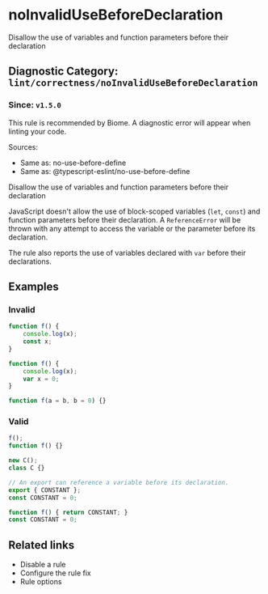 # noInvalidUseBeforeDeclaration

Disallow the use of variables and function parameters before their declaration

## Diagnostic Category: `lint/correctness/noInvalidUseBeforeDeclaration`

### Since: `v1.5.0`

This rule is recommended by Biome. A diagnostic error will appear when linting your code.

Sources: 
- Same as: no-use-before-define
- Same as: @typescript-eslint/no-use-before-define

Disallow the use of variables and function parameters before their declaration

JavaScript doesn't allow the use of block-scoped variables (`let`, `const`) and function parameters before their declaration.
A `ReferenceError` will be thrown with any attempt to access the variable or the parameter before its declaration.

The rule also reports the use of variables declared with `var` before their declarations.

## Examples

### Invalid

```js
function f() {
    console.log(x);
    const x;
}
```

```js
function f() {
    console.log(x);
    var x = 0;
}
```

```js
function f(a = b, b = 0) {}
```

### Valid

```js
f();
function f() {}

new C();
class C {}
```

```js
// An export can reference a variable before its declaration.
export { CONSTANT };
const CONSTANT = 0;
```

```js
function f() { return CONSTANT; }
const CONSTANT = 0;
```

## Related links

- Disable a rule
- Configure the rule fix
- Rule options
